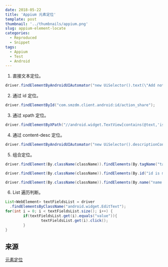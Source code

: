 ```yaml
---
date: 2018-05-22
title: 'Appium 元素定位'
template: post
thumbnail: '../thumbnails/appium.png'
slug: appium-element-locate
categories:
  - Reproduced
  - Snippet
tags:
  - Appium
  - Test
  - Android
---
```


1. 直接文本定位。

```Java
driver.findElementByAndroidUIAutomator("new UiSelector().text(\"Add note\")");
```

2. 通过 id 定位。

```Java
driver.findElementById("com.smzdm.client.android:id/action_share");
```

3. 通过 xpath 定位。

```Java
driver.findElementByXPath("//android.widget.TextView[contains(@text,'is xpathname')]");
```

4. 通过 content-desc 定位。

```Java
driver.findElementByAndroidUIAutomator("new UiSelector().descriptionContains(\"" + name + "\")");
```

5. 组合定位。

```Java
driver.findElement(By.className(className)).findElements(By.tagName("tagname is me")).get(i);

driver.findElement(By.className(className)).findElements(By.id("id is me")).get(i);

driver.findElement(By.className(className)).findElements(By.name("name is me")).get(i);
```

6. List 遍历判断。

```Java
List<WebElement> textFieldsList = driver
  .findElementsByClassName("android.widget.EditText");
for(int i = 0; i < textFieldsList.size(); i++) {
		if(textFieldsList.get(i).equals("value")){
				textFieldsList.get(i).click();
		}
}
```



## 来源

[元素定位](https://anikikun.gitbooks.io/appium-girls-tutorial/content/find_elements.html)